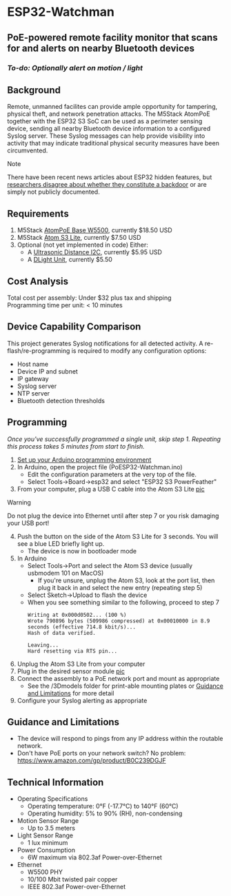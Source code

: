 # ESP32-Watchman
## PoE-powered remote facility monitor that scans for and alerts on nearby Bluetooth devices
### *To-do: Optionally alert on motion / light*
## Background
Remote, unmanned facilites can provide ample opportunity for tampering, physical theft, and network penetration attacks.  The M5Stack AtomPoE together with the ESP32 S3 SoC can be used as a perimeter sensing device, sending all nearby Bluetooth device information to a configured Syslog server.  These Syslog messages can help provide visibility into activity that may indicate traditional physical security measures have been circumvented.
> [!NOTE]
> There have been recent news articles about ESP32 hidden features, but [researchers disagree about whether they constitute a backdoor](https://darkmentor.com/blog/esp32_non-backdoor) or are simply not publicly documented.

## Requirements
1. M5Stack [AtomPoE Base W5500](https://shop.m5stack.com/products/atomic-poe-base-w5500), currently $18.50 USD
2. M5Stack [Atom S3 Lite](https://shop.m5stack.com/products/atoms3-lite-esp32s3-dev-kit), currently $7.50 USD
3. Optional (not yet implemented in code) Either:
   - A [Ultrasonic Distance I2C](https://shop.m5stack.com/products/ultrasonic-distance-unit-i2c-rcwl-9620), currently $5.95 USD
   - A [DLight Unit](https://shop.m5stack.com/products/dlight-unit-ambient-light-sensor-bh1750fvi-tr), currently $5.50

## Cost Analysis
Total cost per assembly: Under $32 plus tax and shipping  
Programming time per unit: < 10 minutes  

## Device Capability Comparison
This project generates Syslog notifications for all detected activity.  A re-flash/re-programming is required to modify any configuration options:
- Host name
- Device IP and subnet
- IP gateway
- Syslog server
- NTP server
- Bluetooth detection thresholds

## Programming
_Once you've successfully programmed a single unit, skip step 1.  Repeating this process takes 5 minutes from start to finish._
1. [Set up your Arduino programming environment](https://github.com/Xorlent/ESP32-Watchman/blob/main/ARDUINO-SETUP.md)
2. In Arduino, open the project file (PoESP32-Watchman.ino)
   - Edit the configuration parameters at the very top of the file.
   - Select Tools->Board->esp32 and select "ESP32 S3 PowerFeather"
3. From your computer, plug a USB C cable into the Atom S3 Lite [pic](https://github.com/Xorlent/ESP32-Watchman/blob/main/images/4-Programmer.jpg)
> [!WARNING]
> Do not plug the device into Ethernet until after step 7 or you risk damaging your USB port!
4. Push the button on the side of the Atom S3 Lite for 3 seconds.  You will see a blue LED briefly light up.
   - The device is now in bootloader mode
5. In Arduino
   - Select Tools->Port and select the Atom S3 device (usually usbmodem 101 on MacOS)
     - If you're unsure, unplug the Atom S3, look at the port list, then plug it back in and select the new entry (repeating step 5)
   - Select Sketch->Upload to flash the device
   - When you see something similar to the following, proceed to step 7
     ```
     Writing at 0x000d0502... (100 %)
     Wrote 790896 bytes (509986 compressed) at 0x00010000 in 8.9 seconds (effective 714.8 kbit/s)...
     Hash of data verified.

     Leaving...
     Hard resetting via RTS pin...
6. Unplug the Atom S3 Lite from your computer
7. Plug in the desired sensor module [pic](https://github.com/Xorlent/ESP32-Watchman/blob/main/images/5-Assembled.jpg)
8. Connect the assembly to a PoE network port and mount as appropriate
   - See the /3Dmodels folder for print-able mounting plates or [Guidance and Limitations](https://github.com/Xorlent/ESP32-Watchman/blob/main/README.md#guidance-and-limitations) for more detail
9. Configure your Syslog alerting as appropriate

## Guidance and Limitations
- The device will respond to pings from any IP address within the routable network.
- Don't have PoE ports on your network switch?  No problem: https://www.amazon.com/gp/product/B0C239DGJF

## Technical Information
- Operating Specifications
  - Operating temperature: 0°F (-17.7°C) to 140°F (60°C)
  - Operating humidity: 5% to 90% (RH), non-condensing
- Motion Sensor Range
  - Up to 3.5 meters
- Light Sensor Range
  - 1 lux minimum
- Power Consumption
  - 6W maximum via 802.3af Power-over-Ethernet
- Ethernet
  - W5500 PHY
  - 10/100 Mbit twisted pair copper
  - IEEE 802.3af Power-over-Ethernet
